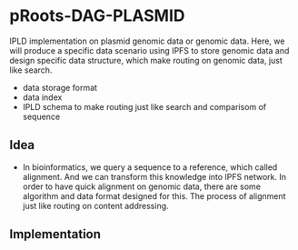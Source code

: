 # pRoots-DAG-PLASMID
IPLD implementation on plasmid genomic data or genomic data. Here, we will produce a specific data scenario using IPFS to store genomic data and design specific data structure, which make routing on genomic data, just like search.
- data storage format
- data index
- IPLD schema to make routing just like search and comparisom of sequence


## Idea
- In bioinformatics, we query a sequence to a reference, which called alignment. And we can transform this knowledge into IPFS network. In order to have quick alignment on genomic data, there are some algorithm and data format designed for this. The process of alignment just like routing on content addressing.





## Implementation
